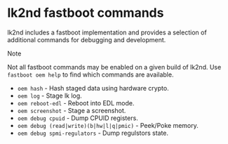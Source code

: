 # lk2nd fastboot commands

lk2nd includes a fastboot implementation and provides a selection of additional
commands for debugging and development.

> [!NOTE]
> Not all fastboot commands may be enabled on a given build of lk2nd.
> Use `fastboot oem help` to find which commands are available.

- `oem hash` - Hash staged data using hardware crypto.
- `oem log` - Stage lk log.
- `oem reboot-edl` - Reboot into EDL mode.
- `oem screenshot` - Stage a screenshot.
- `oem debug cpuid` - Dump CPUID registers.
- `oem debug (read|write)(b|hw|l|q|pmic)` - Peek/Poke memory.
- `oem debug spmi-regulators` - Dump regulstors state.
